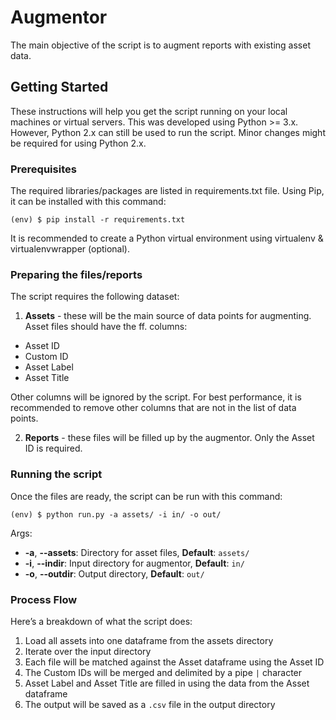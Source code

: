 # Augmentor

The main objective of the script is to augment reports with existing asset data.

## Getting Started

These instructions will help you get the script running on your local machines or virtual servers. This was developed using Python >= 3.x. However, Python 2.x can still be used to run the script. Minor changes might be required for using Python 2.x.

### Prerequisites

The required libraries/packages are listed in requirements.txt file. Using Pip, it can be installed with this command:

```
(env) $ pip install -r requirements.txt
```

It is recommended to create a Python virtual environment using virtualenv & virtualenvwrapper (optional).

### Preparing the files/reports
The script requires the following dataset:
1. **Assets** - these will be the main source of data points for augmenting. Asset files should have the ff. columns:
* Asset ID
* Custom ID
* Asset Label
* Asset Title

Other columns will be ignored by the script. For best performance, it is recommended to remove other columns that are not in the list of data points.

2. **Reports** - these files will be filled up by the augmentor. Only the Asset ID is required.

### Running the script
Once the files are ready, the script can be run with this command:
```
(env) $ python run.py -a assets/ -i in/ -o out/
```

Args:
* **-a**, **--assets**: Directory for asset files, **Default**: `assets/`
* **-i**, **--indir**: Input directory for augmentor, **Default**: `in/`
* **-o**, **--outdir**: Output directory, **Default**: `out/`


### Process Flow
Here’s a breakdown of what the script does:
1. Load all assets into one dataframe from the assets directory
2. Iterate over the input directory
3. Each file will be matched against the Asset dataframe using the Asset ID
4. The Custom IDs will be merged and delimited by a pipe `|` character
5. Asset Label and Asset Title are filled in using the data from the Asset dataframe
6. The output will be saved as a `.csv` file in the output directory
